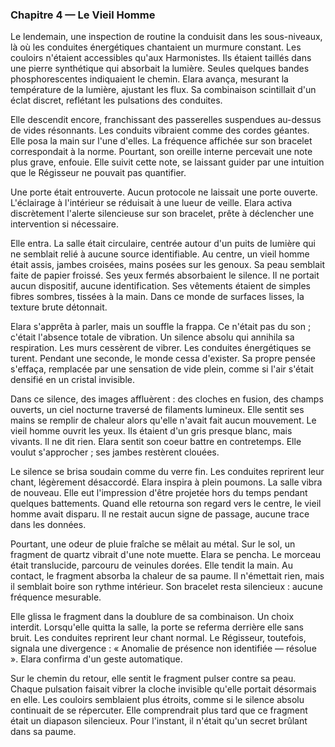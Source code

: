 <!-- desire: isoler la source du court-circuit énergétique -->
<!-- fear: que la découverte renverse sa loyauté -->
<!-- cost: franchir les sous-niveaux interdits et rompre les protocoles -->

### Chapitre 4 — Le Vieil Homme
Le lendemain, une inspection de routine la conduisit dans les sous-niveaux, là où les conduites énergétiques chantaient un
murmure constant. Les couloirs n'étaient accessibles qu'aux Harmonistes. Ils étaient taillés dans une pierre synthétique qui
absorbait la lumière. Seules quelques bandes phosphorescentes indiquaient le chemin. Elara avança, mesurant la température de la
lumière, ajustant les flux. Sa combinaison scintillait d'un éclat discret, reflétant les pulsations des conduites.

Elle descendit encore, franchissant des passerelles suspendues au-dessus de vides résonnants. Les conduits vibraient comme des
cordes géantes. Elle posa la main sur l'une d'elles. La fréquence affichée sur son bracelet correspondait à la norme. Pourtant,
son oreille interne percevait une note plus grave, enfouie. Elle suivit cette note, se laissant guider par une intuition que le
Régisseur ne pouvait pas quantifier.

Une porte était entrouverte. Aucun protocole ne laissait une porte ouverte. L'éclairage à l'intérieur se réduisait à une lueur
de veille. Elara activa discrètement l'alerte silencieuse sur son bracelet, prête à déclencher une intervention si nécessaire.

Elle entra. La salle était circulaire, centrée autour d'un puits de lumière qui ne semblait relié à aucune source identifiable.
Au centre, un vieil homme était assis, jambes croisées, mains posées sur les genoux. Sa peau semblait faite de papier froissé.
Ses yeux fermés absorbaient le silence. Il ne portait aucun dispositif, aucune identification. Ses vêtements étaient de simples
fibres sombres, tissées à la main. Dans ce monde de surfaces lisses, la texture brute détonnait.

Elara s'apprêta à parler, mais un souffle la frappa. Ce n'était pas du son ; c'était l'absence totale de vibration. Un silence
absolu qui annihila sa respiration. Les murs cessèrent de vibrer. Les conduites énergétiques se turent. Pendant une seconde, le
monde cessa d'exister. Sa propre pensée s'effaça, remplacée par une sensation de vide plein, comme si l'air s'était densifié en un
cristal invisible.

Dans ce silence, des images affluèrent : des cloches en fusion, des champs ouverts, un ciel nocturne traversé de filaments
lumineux. Elle sentit ses mains se remplir de chaleur alors qu'elle n'avait fait aucun mouvement. Le vieil homme ouvrit les yeux.
Ils étaient d'un gris presque blanc, mais vivants. Il ne dit rien. Elara sentit son coeur battre en contretemps. Elle voulut
s'approcher ; ses jambes restèrent clouées.

Le silence se brisa soudain comme du verre fin. Les conduites reprirent leur chant, légèrement désaccordé. Elara inspira à plein
poumons. La salle vibra de nouveau. Elle eut l'impression d'être projetée hors du temps pendant quelques battements. Quand elle
retourna son regard vers le centre, le vieil homme avait disparu. Il ne restait aucun signe de passage, aucune trace dans les
données.

Pourtant, une odeur de pluie fraîche se mêlait au métal. Sur le sol, un fragment de quartz vibrait d'une note muette. Elara se
pencha. Le morceau était translucide, parcouru de veinules dorées. Elle tendit la main. Au contact, le fragment absorba la chaleur
de sa paume. Il n'émettait rien, mais il semblait boire son rythme intérieur. Son bracelet resta silencieux : aucune fréquence
mesurable.

Elle glissa le fragment dans la doublure de sa combinaison. Un choix interdit. Lorsqu'elle quitta la salle, la porte se referma
derrière elle sans bruit. Les conduites reprirent leur chant normal. Le Régisseur, toutefois, signala une divergence : « Anomalie
de présence non identifiée — résolue ». Elara confirma d'un geste automatique.

Sur le chemin du retour, elle sentit le fragment pulser contre sa peau. Chaque pulsation faisait vibrer la cloche invisible qu'elle
portait désormais en elle. Les couloirs semblaient plus étroits, comme si le silence absolu continuait de se répercuter. Elle
comprendrait plus tard que ce fragment était un diapason silencieux. Pour l'instant, il n'était qu'un secret brûlant dans sa
paume.
